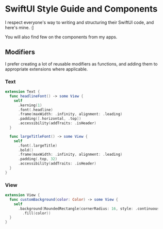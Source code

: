 # SwiftUI Style Guide and Components

I respect everyone's way to writing and structuring their SwiftUI code, and here's mine. :]

You will also find few on the components from my apps.

## Modifiers 

I prefer creating a lot of reusable modifiers as functions, and adding them to appropriate extensions where applicable. 

### Text
```swift
extension Text {
  func headlineFont() -> some View {
    self
      .kerning(1)
      .font(.headline)
      .frame(maxWidth: .infinity, alignment: .leading)
      .padding([.horizontal, .top])
      .accessibility(addTraits: .isHeader)
  }

  func largeTitleFont() -> some View {
    self
      .font(.largeTitle)
      .bold()
      .frame(maxWidth: .infinity, alignment: .leading)
      .padding(.top, 32)
      .accessibility(addTraits: .isHeader)
  }
}
```

### View
```swift
extension View {
  func customBackground(color: Color) -> some View {
    self
      .background(RoundedRectangle(cornerRadius: 16, style: .continuous)
        .fill(color))
  }
}
```
